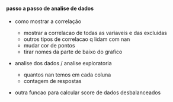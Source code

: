 #### passo a passo de analise de dados
* como mostrar a correlação
  * mostrar a correlacao de todas as variaveis e das excluidas
  * outros tipos de correlacao q lidam com nan
  * mudar cor de pontos
  * tirar nomes da parte de baixo do grafico

* analise dos dados / analise exploratoria
  * quantos nan temos em cada coluna
  * contagem de respostas



* outra funcao para calcular score de dados desbalanceados